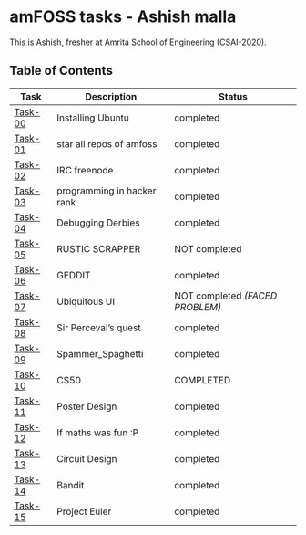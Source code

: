 # amFOSS tasks - Ashish malla 
This is Ashish, fresher at Amrita School of Engineering (CSAI-2020). 

## Table of Contents


| Task | Description | Status |
| --- | --- | --- |
| <a href="https://github.com/im45145v/amfoss-tasks/tree/main/task-00">Task-00</a> | Installing Ubuntu | completed |
| <a href="https://github.com/im45145v/amfoss-tasks/tree/main/task-01">Task-01</a> | star all repos of amfoss | completed |
| <a href="https://github.com/im45145v/amfoss-tasks/tree/main/task-02">Task-02</a> | IRC freenode | completed |
| <a href="https://github.com/im45145v/amfoss-tasks/tree/main/task-03">Task-03</a> | programming in hacker rank|completed |
| <a href="https://github.com/im45145v/amfoss-tasks/tree/main/task-04">Task-04 </a>| Debugging Derbies | completed |
| <a href="https://github.com/im45145v/amfoss-tasks/tree/main/task-05">Task-05</a> | RUSTIC SCRAPPER  | NOT completed |
| <a href="https://github.com/im45145v/amfoss-tasks/tree/main/task-06">Task-06</a> | GEDDIT  |completed |
| <a href="https://github.com/im45145v/amfoss-tasks/tree/main/task-07">Task-07</a> | Ubiquitous UI | NOT completed *(FACED PROBLEM)* |
| <a href="https://github.com/im45145v/amfoss-tasks/tree/main/task-08">Task-08</a> | Sir Perceval’s quest |completed |
| <a href="https://github.com/im45145v/amfoss-tasks/tree/main/task-09">Task-09</a> | Spammer_Spaghetti | completed |
| <a href="https://github.com/im45145v/amfoss-tasks/tree/main/task-10">Task-10 </a>| CS50 | COMPLETED |
| <a href="https://github.com/im45145v/amfoss-tasks/tree/main/task-11">Task-11 </a>| Poster Design| completed |
| <a href="https://github.com/im45145v/amfoss-tasks/tree/main/task-12">Task-12 </a>| If maths was fun :P | completed |
| <a href="https://github.com/im45145v/amfoss-tasks/tree/main/task-13">Task-13 </a>| Circuit Design | completed |
| <a href="https://github.com/im45145v/amfoss-tasks/tree/main/task-14">Task-14</a> | Bandit | completed |
| <a href="https://github.com/im45145v/amfoss-tasks/tree/main/task-15">Task-15</a> | Project Euler | completed |



